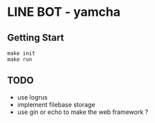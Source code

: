 # LINE BOT - yamcha

## Getting Start
```
make init
make run
```

## TODO
- use logrus
- implement filebase storage
- use gin or echo to make the web framework ?
